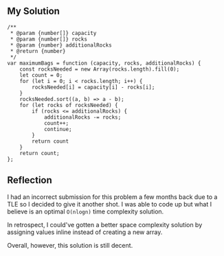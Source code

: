 ## My Solution

```
/**
 * @param {number[]} capacity
 * @param {number[]} rocks
 * @param {number} additionalRocks
 * @return {number}
 */
var maximumBags = function (capacity, rocks, additionalRocks) {
    const rocksNeeded = new Array(rocks.length).fill(0);
    let count = 0;
    for (let i = 0; i < rocks.length; i++) {
        rocksNeeded[i] = capacity[i] - rocks[i];
    }
    rocksNeeded.sort((a, b) => a - b);
    for (let rocks of rocksNeeded) {
        if (rocks <= additionalRocks) {
            additionalRocks -= rocks;
            count++;
            continue;
        }
        return count
    }
    return count;
};
```

## Reflection

I had an incorrect submission for this problem a few months back due to a TLE so I decided to give it another shot. I was able to code up but what I believe is an optimal `O(nlogn)` time complexity solution.

In retrospect, I could've gotten a better space complexity solution by assigning values inline instead of creating a new array.

Overall, however, this solution is still decent.
